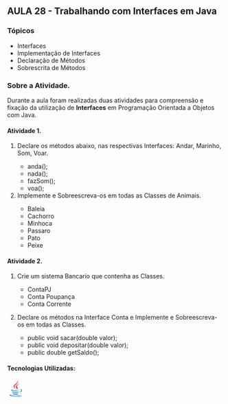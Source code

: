 <h2>AULA 28 - Trabalhando com Interfaces em Java</h2>



<h3>Tópicos</h3>
<ul>
<li>Interfaces</li>
<li>Implementação de Interfaces</li>
<li>Declaração de Métodos</li> 
<li>Sobrescrita de Métodos</li>
</ul>

<h3><p>Sobre a Atividade.</p></h3>

<p>Durante a aula foram realizadas duas atividades para compreensão e fixação da utilização de <b>Interfaces</b> em Programação Orientada a Objetos com Java.</p>
<h4><p>Atividade 1.</p></h4>
<ol>
<li>Declare os métodos abaixo, nas respectivas Interfaces: Andar, Marinho, Som, Voar.</li>
<ul>
<li>anda();</li> 
<li>nada();</li> 
<li>fazSom();</li>
<li>voa();</li>
</ul>

<li>Implemente e Sobreescreva-os em todas as Classes de Animais.</li>
<ul>
<li>Baleia</li>
<li>Cachorro</li>
<li>Minhoca</li>
<li>Passaro</li>
<li>Pato</li> 
<li>Peixe</li> 
</ul>
</ol>

<h4><p>Atividade 2.</p></h4>
<ol>
<li>Crie um sistema Bancario que contenha as Classes.</li>
<ul>
<li>ContaPJ</li>
<li>Conta Poupança</li>
<li>Conta Corrente</li> 
</ul>
<ul>
</ul>
<li>Declare os métodos na Interface Conta e Implemente e Sobreescreva-os em todas as Classes.</li>
<ul>
<li> public void sacar(double valor);</li>
<li> public void depositar(double valor);</li>
<li> public double getSaldo();</li> 
</ul>
</ol>




<h4>Tecnologias Utilizadas:</h4>
 
<p align="left">
<a href="https://www.java.com" target="_blank" rel="noreferrer"> <img src="https://raw.githubusercontent.com/devicons/devicon/master/icons/java/java-original.svg" alt="java" width="40" height="40"/> </a> </p> 
